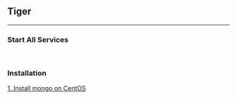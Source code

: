 ## Tiger

<hr>

### Start All Services



&nbsp;

### Installation

[1. Install mongo on CentOS](install_mongo_centos.md)

